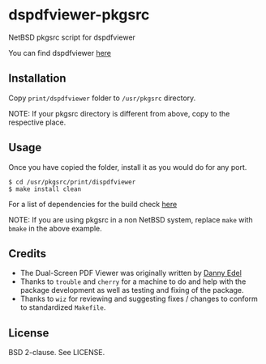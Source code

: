 dspdfviewer-pkgsrc
==================

NetBSD pkgsrc script for dspdfviewer

You can find dspdfviewer [here][1]

Installation
------------

Copy `print/dspdfviewer` folder to `/usr/pkgsrc` directory.

NOTE: If your pkgsrc directory is different from above, copy to the respective
place.

Usage
-----

Once you have copied the folder, install it as you would do for any port.

`$ cd /usr/pkgsrc/print/dispdfviewer`<br>
`$ make install clean`

For a list of dependencies for the build check [here][2]

NOTE: If you are using pkgsrc in a non NetBSD system, replace `make` with
`bmake` in the above example.

Credits
-------

* The Dual-Screen PDF Viewer was originally written by [Danny Edel][3]
* Thanks to `trouble` and `cherry` for a machine to do and help with the package
  development as well as testing and fixing of the package.
* Thanks to `wiz` for reviewing and suggesting fixes / changes to conform to
  standardized `Makefile`.

License
-------

BSD 2-clause. See LICENSE.

[1]: http://dspdfviewer.danny-edel.de/
[2]: http://dspdfviewer.danny-edel.de/installation/source/options.html
[3]: https://github.com/dannyedel

